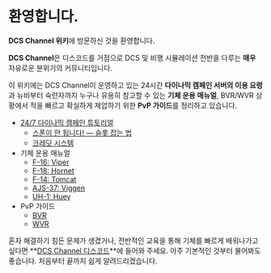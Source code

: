 # 환영합니다.


**DCS Channel 위키**에 방문하신 것을 환영합니다.

**DCS Channel**은 디스코드를 거점으로 DCS 및 비행 시뮬레이션 전반을 다루는 **매우** 자유로운 분위기의 커뮤니티입니다. 

이 위키에는 DCS Channel이 운영하고 있는 24시간 **다이나믹 캠페인 서버의 이용 요령**과 뉴비부터 숙련자까지 누구나 유용히 참고할 수 있는 **기체 운용 매뉴얼**, BVR/WVR 상황에서 적을 빠르고 확실하게 제압하기 위한 **PvP 가이드**를 정리하고 있습니다.

* [24/7 다이나믹 캠페인 튜토리얼](/서버)
    * [스폰이 안 됩니다! — 슬롯 잡는 법](/서버/슬롯)
    * [크레딧 시스템](/서버/크레딧)
* 기체 운용 매뉴얼
    * [F-16: Viper](/매뉴얼/f16)
    * [F-18: Hornet](/매뉴얼/f18)
    * [F-14: Tomcat](/매뉴얼/f14)
    * [AJS-37: Viggen](/매뉴얼/ajs37)
    * [UH-1: Huey](/매뉴얼/uh1)
* PvP 가이드
    * [BVR](/가이드/bvr)
    * [WVR](/가이드/wvr)

혼자 해결하기 힘든 문제가 생겼거나, 전반적인 교육을 통해 기체를 빠르게 배워나가고 싶다면 **[DCS Channel 디스코드](https://discord.gg/KMbDscMp9a)**에 들어와 주세요. 아주 기본적인 것부터 물어봐도 좋습니다. 처음부터 끝까지 쉽게 알려드리겠습니다.

